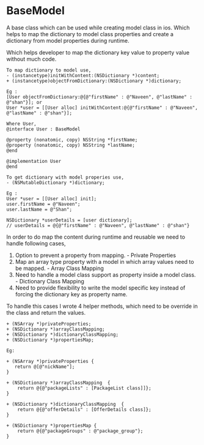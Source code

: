 # BaseModel
A base class which can be used while creating model class in ios. 
Which helps to map the dictionary to model class properties and create a dictionary from model properties during runtime.

Which helps developer to map the dictionary key value to property value without much code.

```
To map dictionary to model use,
- (instancetype)initWithContent:(NSDictionary *)content;
+ (instancetype)objectFromDictionary:(NSDictionary *)dictionary;

Eg : 
[User objectFromDictionary:@{@"firstName" : @"Naveen", @"lastName" : @"shan"}]; or
User *user = [[User alloc] initWithContent:@{@"firstName" : @"Naveen", @"lastName" : @"shan"}];

Where User,
@interface User : BaseModel

@property (nonatomic, copy) NSString *firstName;
@property (nonatomic, copy) NSString *lastName;
@end

@implementation User
@end
```

```
To get dictionary with model properies use,
- (NSMutableDictionary *)dictionary;

Eg :
User *user = [[User alloc] init];
user.firstName = @"Naveen";
user.lastName = @"Shan";

NSDictionary *userDetails = [user dictionary];
// userDetails = @{@"firstName" : @"Naveen", @"lastName" : @"shan"}
```

In order to do map the content during runtime and reusable we need to handle following cases,
1. Option to prevent a property from mapping. - Private Properties
2. Map an array type property with a model in which array values need to be mapped. - Array Class Mapping
3. Need to handle a model class support as property inside a model class. - Dictionary Class Mapping
4. Need to provide flexibility to write the model specific key instead of forcing the dictionary key as property name.

To handle this cases I wrote 4 helper methods, which need to be override in the class and return the values.
```
+ (NSArray *)privateProperties;
+ (NSDictionary *)arrayClassMapping;
+ (NSDictionary *)dictionaryClassMapping;
+ (NSDictionary *)propertiesMap;

Eg:

+ (NSArray *)privateProperties {
   return @[@"nickName"];
}

+ (NSDictionary *)arrayClassMapping  {
    return @{@"packageLists" : [PackageList class]]};
}

+ (NSDictionary *)dictionaryClassMapping  {
    return @{@"offerDetails" : [OfferDetails class]};
}

+ (NSDictionary *)propertiesMap {
    return @{@"packageGroups" : @"package_group"};
}

```



